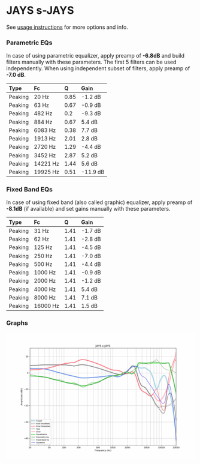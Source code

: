 # JAYS s-JAYS
See [usage instructions](https://github.com/jaakkopasanen/AutoEq#usage) for more options and info.

### Parametric EQs
In case of using parametric equalizer, apply preamp of **-6.8dB** and build filters manually
with these parameters. The first 5 filters can be used independently.
When using independent subset of filters, apply preamp of **-7.0 dB**.

| Type    | Fc       |    Q | Gain     |
|:--------|:---------|:-----|:---------|
| Peaking | 20 Hz    | 0.85 | -1.2 dB  |
| Peaking | 63 Hz    | 0.67 | -0.9 dB  |
| Peaking | 482 Hz   | 0.2  | -9.3 dB  |
| Peaking | 884 Hz   | 0.67 | 5.4 dB   |
| Peaking | 6083 Hz  | 0.38 | 7.7 dB   |
| Peaking | 1913 Hz  | 2.01 | 2.8 dB   |
| Peaking | 2720 Hz  | 1.29 | -4.4 dB  |
| Peaking | 3452 Hz  | 2.87 | 5.2 dB   |
| Peaking | 14221 Hz | 1.44 | 5.6 dB   |
| Peaking | 19925 Hz | 0.51 | -11.9 dB |

### Fixed Band EQs
In case of using fixed band (also called graphic) equalizer, apply preamp of **-8.1dB**
(if available) and set gains manually with these parameters.

| Type    | Fc       |    Q | Gain    |
|:--------|:---------|:-----|:--------|
| Peaking | 31 Hz    | 1.41 | -1.7 dB |
| Peaking | 62 Hz    | 1.41 | -2.8 dB |
| Peaking | 125 Hz   | 1.41 | -4.5 dB |
| Peaking | 250 Hz   | 1.41 | -7.0 dB |
| Peaking | 500 Hz   | 1.41 | -4.4 dB |
| Peaking | 1000 Hz  | 1.41 | -0.9 dB |
| Peaking | 2000 Hz  | 1.41 | -1.2 dB |
| Peaking | 4000 Hz  | 1.41 | 5.4 dB  |
| Peaking | 8000 Hz  | 1.41 | 7.1 dB  |
| Peaking | 16000 Hz | 1.41 | 1.5 dB  |

### Graphs
![](./JAYS%20s-JAYS.png)